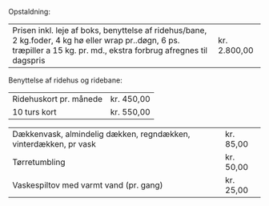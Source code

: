 Opstaldning:

| | |
| --- | --- |
| ​Prisen inkl. leje af boks, benyttelse af ridehus/bane,  2 kg.foder, 4 kg hø eller wrap pr..døgn, 6 ps. træpiller a 15 kg. pr. md., ekstra forbrug afregnes til dagspris | kr. 2.800,00 |

Benyttelse af ridehus og ridebane:

| | |
| --- | --- |
| Ridehuskort pr. månede | kr. 450,00 |
| 10 turs kort | ​kr. 550,00 |

| | |
| --- | --- |
| Dækkenvask, almindelig dækken, regndækken, vinterdækken, pr vask | kr. 85,00 |
| ​Tørretumbling | ​kr. 50,00 |
| ​Vaskespiltov med varmt vand (pr. gang) | kr. 25,00 |
